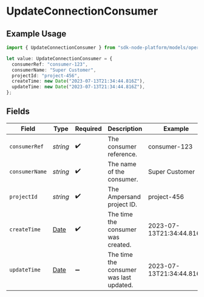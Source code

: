 # UpdateConnectionConsumer

## Example Usage

```typescript
import { UpdateConnectionConsumer } from "sdk-node-platform/models/operations";

let value: UpdateConnectionConsumer = {
  consumerRef: "consumer-123",
  consumerName: "Super Customer",
  projectId: "project-456",
  createTime: new Date("2023-07-13T21:34:44.816Z"),
  updateTime: new Date("2023-07-13T21:34:44.816Z"),
};
```

## Fields

| Field                                                                                         | Type                                                                                          | Required                                                                                      | Description                                                                                   | Example                                                                                       |
| --------------------------------------------------------------------------------------------- | --------------------------------------------------------------------------------------------- | --------------------------------------------------------------------------------------------- | --------------------------------------------------------------------------------------------- | --------------------------------------------------------------------------------------------- |
| `consumerRef`                                                                                 | *string*                                                                                      | :heavy_check_mark:                                                                            | The consumer reference.                                                                       | consumer-123                                                                                  |
| `consumerName`                                                                                | *string*                                                                                      | :heavy_check_mark:                                                                            | The name of the consumer.                                                                     | Super Customer                                                                                |
| `projectId`                                                                                   | *string*                                                                                      | :heavy_check_mark:                                                                            | The Ampersand project ID.                                                                     | project-456                                                                                   |
| `createTime`                                                                                  | [Date](https://developer.mozilla.org/en-US/docs/Web/JavaScript/Reference/Global_Objects/Date) | :heavy_check_mark:                                                                            | The time the consumer was created.                                                            | 2023-07-13T21:34:44.816Z                                                                      |
| `updateTime`                                                                                  | [Date](https://developer.mozilla.org/en-US/docs/Web/JavaScript/Reference/Global_Objects/Date) | :heavy_minus_sign:                                                                            | The time the consumer was last updated.                                                       | 2023-07-13T21:34:44.816Z                                                                      |